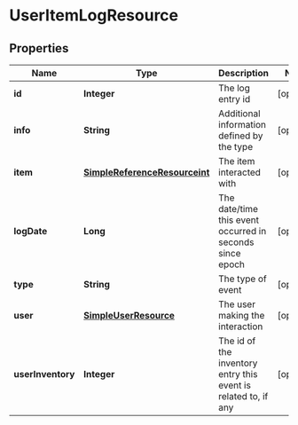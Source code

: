 
# UserItemLogResource

## Properties
Name | Type | Description | Notes
------------ | ------------- | ------------- | -------------
**id** | **Integer** | The log entry id |  [optional]
**info** | **String** | Additional information defined by the type |  [optional]
**item** | [**SimpleReferenceResourceint**](SimpleReferenceResourceint.md) | The item interacted with |  [optional]
**logDate** | **Long** | The date/time this event occurred in seconds since epoch |  [optional]
**type** | **String** | The type of event |  [optional]
**user** | [**SimpleUserResource**](SimpleUserResource.md) | The user making the interaction |  [optional]
**userInventory** | **Integer** | The id of the inventory entry this event is related to, if any |  [optional]



